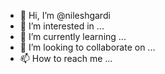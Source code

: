- 👋 Hi, I’m @nileshgardi
- 👀 I’m interested in ...
- 🌱 I’m currently learning ...
- 💞️ I’m looking to collaborate on ...
- 📫 How to reach me ...

<!---
nileshgardi/nileshgardi is a ✨ special ✨ repository because its `README.md` (this file) appears on your GitHub profile.
You can click the Preview link to take a look at your changes.
--->
